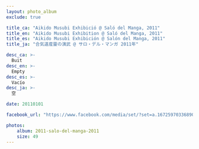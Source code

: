 ```yaml
---
layout: photo_album
exclude: true

title_ca: "Aikido Musubi Exhibició @ Saló del Manga, 2011"
title_en: "Aikido Musubi Exhibition @ Saló del Manga, 2011"
title_es: "Aikido Musubi Exhibición @ Salón del Manga, 2011"
title_ja: "合気道産靈の演武 @ サロ・デル・マンガ 2011年"

desc_ca: >-
  Buit
desc_en: >-
  Empty
desc_es: >-
  Vacío
desc_ja: >-
  空

date: 20110101

facebook_url: "https://www.facebook.com/media/set/?set=a.167259703368908"

photos:
    album: 2011-salo-del-manga-2011
    size: 49
---
```

